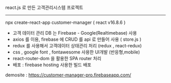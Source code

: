 react.js 로 만든 고객관리시스템 프로젝트 

----------------------------------------------------------------------
npx create-react-app customer-manager ( react v16.8.6 )

- 고객 데이터 관리 DB 는 Firebase - Google(Realtimebase) 사용
- axios 를 이용, firebase 에 CRUD 를 api 로 만들어 사용 ( store.js )
- redux 를 사용해서 고객데이터 상태관리 처리 (redux , react-redux)
- css , google font , fontawesome 사용한 UI개발 (반응형,mobile)
- react-router-dom 을 활용한 SPA router 처리
- 배포 : firebase hosting 사용한 빌드 배포

demosite : https://customer-manager-pro.firebaseapp.com/
